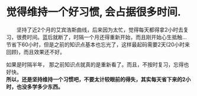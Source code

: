 # 觉得维持一个好习惯, 会占据很多时间. 
&emsp;&emsp;坚持了近2个月的艾宾浩斯曲线，后来因为太忙，觉得每天都得拿2小时去复习，很费时间。蓝后就断了，时隔一个月还得重新开始，而且刚开始心生抵触...  
节省下60小时，但是之前的知识点基本也忘光了，这样最起码需要2天(20小时来回顾)，而且效果还不好。  

如果是时隔半年， 那之前知识点就真的是重新看了。而且，不按时复习，忘得也好快。  
**所以，还是坚持维持一个习惯吧，不要太计较眼前的得失，其实每天省下来的2小时，也没多学多少东西。**
